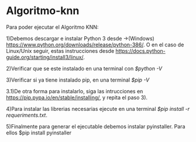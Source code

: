 # Algoritmo-knn

Para poder ejecutar el Algoritmo KNN:

1)Debemos descargar e instalar Python 3 desde ->(Windows) https://www.python.org/downloads/release/python-386/. O en el caso de Linux/Unix seguir, 
estas instrucciones desde https://docs.python-guide.org/starting/install3/linux/.

2)Verificar que se este instalado en una terminal con *$python -V*

3)Verificar si ya tiene instalado pip, en una terminal *$pip -V*

3.1)De otra forma para instalarlo, siga las intrucciones en https://pip.pypa.io/en/stable/installing/, y repita el paso 3).

4)Para instalar las librerias necesarias ejecute en una terminal *$pip install -r requeriments.txt*.

5)Finalmente para generar el ejecutable debemos instalar pyinstaller. Para ellos $pip install pyinstaller
